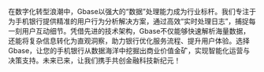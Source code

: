 在数字化转型浪潮中，Gbase以强大的“数据”处理能力成为行业标杆。我们专注于为手机银行提供精准的用户行为分析解决方案，通过高效“实时处理日志”，捕捉每一刻用户互动细节。凭借先进的技术架构，Gbase不仅能够快速解析海量数据，还能将复杂信息转化为直观洞察，助力银行优化服务流程、提升用户体验。选择Gbase，让您的手机银行从数据海洋中挖掘出商业价值金矿，实现智能化运营与决策支持。未来已来，让我们携手共创金融科技新纪元！